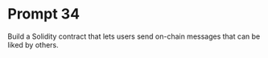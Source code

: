 # Prompt 34
Build a Solidity contract that lets users send on-chain messages that can be liked by others.